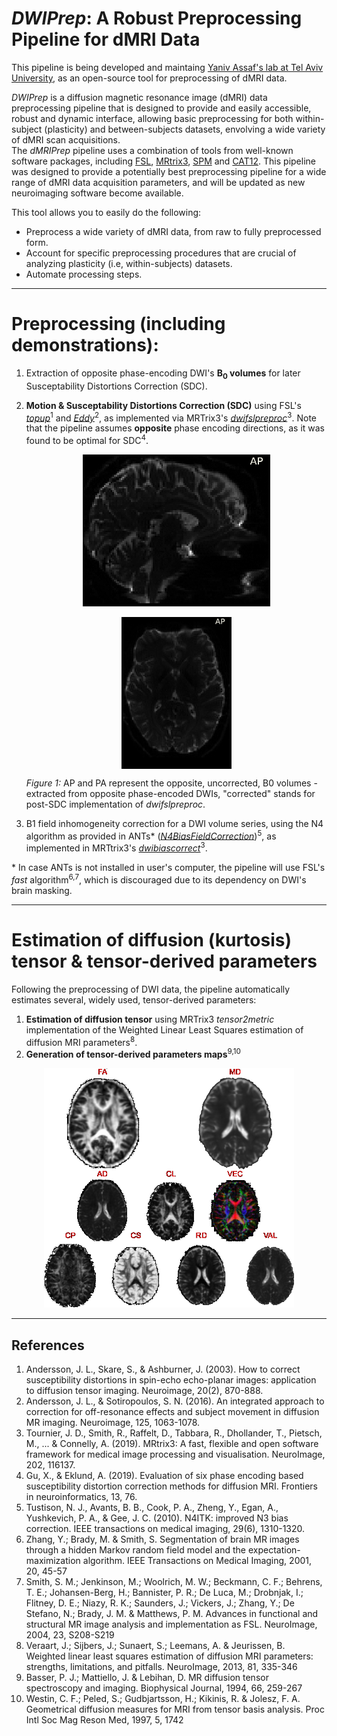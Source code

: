# _DWIPrep_: A Robust Preprocessing Pipeline for dMRI Data

This pipeline is being developed and maintaing [Yaniv Assaf's lab at Tel Aviv University](https://www.yalab.sites.tau.ac.il/), as an open-source tool for preprocessing of dMRI data.

_DWIPrep_ is a diffusion magnetic resonance image (dMRI) data preprocessing pipeline that is designed to provide and easily accessible, robust and dynamic interface, allowing basic preprocessing for both within-subject (plasticity) and between-subjects datasets, envolving a wide variety of dMRI scan acquisitions. <br />
The _dMRIPrep_ pipeline uses a combination of tools from well-known software packages, including [FSL](https://fsl.fmrib.ox.ac.uk/fsl/fslwiki/), [MRtrix3](https://mrtrix.readthedocs.io/en/latest/), [SPM](https://www.fil.ion.ucl.ac.uk/spm/) and [CAT12](http://www.neuro.uni-jena.de/cat/). This pipeline was designed to provide a potentially best preprocessing pipeline for a wide range of dMRI data acquisition parameters, and will be updated as new neuroimaging software become available.

This tool allows you to easily do the following:

- Preprocess a wide variety of dMRI data, from raw to fully preprocessed form.
- Account for specific preprocessing procedures that are crucial of analyzing plasticity (i.e, within-subjects) datasets.
- Automate processing steps.

____
# Preprocessing (including demonstrations):

1. Extraction of opposite phase-encoding DWI's **B<sub>0</sub> volumes** for later Susceptability Distortions Correction (SDC).


2. **Motion & Susceptability Distortions Correction (SDC)** using FSL's [*topup*](https://fsl.fmrib.ox.ac.uk/fsl/fslwiki/topup)<sup>1</sup> and [*Eddy*](https://fsl.fmrib.ox.ac.uk/fsl/fslwiki/eddy)<sup>2</sup>, as implemented via MRTrix3's [*dwifslpreproc*](https://mrtrix.readthedocs.io/en/latest/reference/commands/dwifslpreproc.html)<sup>3</sup>. Note that the pipeline assumes **opposite** phase encoding directions, as it was found to be optimal for SDC<sup>4</sup>.

   <p align="center"> 
   <img width="300" src="images/TOPUP_example.gif" > 
   </p>
   <p align="center"> 
   <img align="center" height="243" src="images/TOPUP_example2.gif" >
   </p>

    *Figure 1:* AP and PA represent the opposite, uncorrected, B0 volumes - extracted from opposite phase-encoded DWIs, "corrected" stands for post-SDC implementation of *dwifslpreproc*.
3. B1 field inhomogeneity correction for a DWI volume series, using the N4 algorithm as provided in ANTs* ([*N4BiasFieldCorrection*](https://simpleitk.readthedocs.io/en/master/link_N4BiasFieldCorrection_docs.html))<sup>5</sup>, as implemented in MRTtrix3's [*dwibiascorrect*](https://mrtrix.readthedocs.io/en/latest/reference/commands/dwibiascorrect.html#dwibiascorrect-ants)<sup>3</sup>.

\* In case ANTs is not installed in user's computer, the pipeline will use FSL's  *fast* algorithm<sup>6,7</sup>, which is discouraged due to its dependency on DWI's brain masking.

___
# Estimation of diffusion (kurtosis) tensor & tensor-derived parameters
Following the preprocessing of DWI data, the pipeline automatically estimates several, widely used, tensor-derived parameters:
1. **Estimation of diffusion tensor** using MRTrix3 *tensor2metric* implementation of the Weighted Linear Least Squares estimation of diffusion MRI parameters<sup>8</sup>.
2. **Generation of tensor-derived parameters maps**<sup>9,10</sup>
<p align="center"> 
   <img width="400" src="images/tensor_parameters.png" > 
   </p>

___
## References
1. Andersson, J. L., Skare, S., & Ashburner, J. (2003). How to correct susceptibility distortions in spin-echo echo-planar images: application to diffusion tensor imaging. Neuroimage, 20(2), 870-888.
2. Andersson, J. L., & Sotiropoulos, S. N. (2016). An integrated approach to correction for off-resonance effects and subject movement in diffusion MR imaging. Neuroimage, 125, 1063-1078.
3. Tournier, J. D., Smith, R., Raffelt, D., Tabbara, R., Dhollander, T., Pietsch, M., ... & Connelly, A. (2019). MRtrix3: A fast, flexible and open software framework for medical image processing and visualisation. NeuroImage, 202, 116137.
4. Gu, X., & Eklund, A. (2019). Evaluation of six phase encoding based susceptibility distortion correction methods for diffusion MRI. Frontiers in neuroinformatics, 13, 76.
5. Tustison, N. J., Avants, B. B., Cook, P. A., Zheng, Y., Egan, A., Yushkevich, P. A., & Gee, J. C. (2010). N4ITK: improved N3 bias correction. IEEE transactions on medical imaging, 29(6), 1310-1320.
6. Zhang, Y.; Brady, M. & Smith, S. Segmentation of brain MR images through a hidden Markov random field model and the expectation-maximization algorithm. IEEE Transactions on Medical Imaging, 2001, 20, 45-57
7. Smith, S. M.; Jenkinson, M.; Woolrich, M. W.; Beckmann, C. F.; Behrens, T. E.; Johansen-Berg, H.; Bannister, P. R.; De Luca, M.; Drobnjak, I.; Flitney, D. E.; Niazy, R. K.; Saunders, J.; Vickers, J.; Zhang, Y.; De Stefano, N.; Brady, J. M. & Matthews, P. M. Advances in functional and structural MR image analysis and implementation as FSL. NeuroImage, 2004, 23, S208-S219
8. Veraart, J.; Sijbers, J.; Sunaert, S.; Leemans, A. & Jeurissen, B. Weighted linear least squares estimation of diffusion MRI parameters: strengths, limitations, and pitfalls. NeuroImage, 2013, 81, 335-346
9. Basser, P. J.; Mattiello, J. & Lebihan, D. MR diffusion tensor spectroscopy and imaging. Biophysical Journal, 1994, 66, 259-267
10. Westin, C. F.; Peled, S.; Gudbjartsson, H.; Kikinis, R. & Jolesz, F. A. Geometrical diffusion measures for MRI from tensor basis analysis. Proc Intl Soc Mag Reson Med, 1997, 5, 1742
